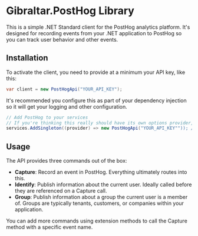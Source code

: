 # Gibraltar.PostHog Library

This is a simple .NET Standard client for the PostHog analytics platform. It's designed for recording
events from your .NET application to PostHog so you can track user behavior and other events.  

## Installation

To activate the client, you need to provide at a minimum your API key, like this:

```csharp
var client = new PostHogApi("YOUR_API_KEY");
```

It's recommended you configure this as part of your dependency injection so it will get your logging and other configuration.

```csharp
// Add PostHog to your services
// If you're thinking this really should have its own options provider, etc. - you're right!
services.AddSingleton((provider) => new PostHogApi("YOUR_API_KEY"")); // Add your API key here
```

## Usage

The API provides three commands out of the box:

* **Capture**: Record an event in PostHog.  Everything ultimately routes into this.
* **Identify**: Publish information about the current user.  Ideally called before they are referenced on a Capture call.
* **Group**: Publish information about a group the current user is a member of.  Groups are typically tenants, customers, or companies within your application.

You can add more commands using extension methods to call the Capture method with a specific event name.